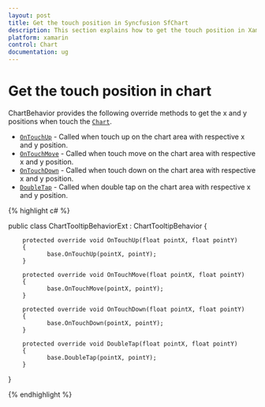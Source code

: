 ```yaml
---
layout: post
title: Get the touch position in Syncfusion SfChart
description: This section explains how to get the touch position in Xamarin.Forms SfChart by handling the ChartTapped event and using its event arguments.
platform: xamarin
control: Chart
documentation: ug
---
```


# Get the touch position in chart

ChartBehavior provides the following override methods to get the x and y positions when touch the [`Chart`](https://help.syncfusion.com/cr/xamarin/Syncfusion.SfChart.XForms.ChartBehavior.html#Syncfusion_SfChart_XForms_ChartBehavior_Chart).

* [`OnTouchUp`](https://help.syncfusion.com/cr/xamarin/Syncfusion.SfChart.XForms.ChartBehavior.html#Syncfusion_SfChart_XForms_ChartBehavior_OnTouchUp_System_Single_System_Single_) - Called when touch up on the chart area with respective x and y position.
* [`OnTouchMove`](https://help.syncfusion.com/cr/xamarin/Syncfusion.SfChart.XForms.ChartBehavior.html#Syncfusion_SfChart_XForms_ChartBehavior_OnTouchMove_System_Single_System_Single_) - Called when touch move on the chart area with respective x and y position.
* [`OnTouchDown`](https://help.syncfusion.com/cr/xamarin/Syncfusion.SfChart.XForms.ChartBehavior.html#Syncfusion_SfChart_XForms_ChartBehavior_OnTouchDown_System_Single_System_Single_) -  Called when touch down on the chart area with respective x and y position.
* [`DoubleTap`](https://help.syncfusion.com/cr/xamarin/Syncfusion.SfChart.XForms.ChartBehavior.html#Syncfusion_SfChart_XForms_ChartBehavior_DoubleTap_System_Single_System_Single_) - Called when double tap on the chart area with respective x and y position.


{% highlight c# %}

public class ChartTooltipBehaviorExt : ChartTooltipBehavior
{
        
        protected override void OnTouchUp(float pointX, float pointY)
        {
               base.OnTouchUp(pointX, pointY);
        }

        protected override void OnTouchMove(float pointX, float pointY)
        {
               base.OnTouchMove(pointX, pointY);
        }

        protected override void OnTouchDown(float pointX, float pointY)
        {
               base.OnTouchDown(pointX, pointY);
        }

        protected override void DoubleTap(float pointX, float pointY)
        {
               base.DoubleTap(pointX, pointY);
        }
      
}

{% endhighlight  %}